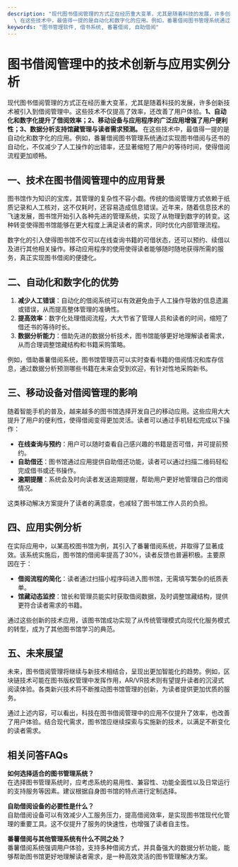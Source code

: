 ```yaml
---
description: "现代图书借阅管理的方式正在经历重大变革，尤其是随着科技的发展，许多创新技术被引入到借阅管理中。这些技术不仅提高了效率，还改善了用户体验。**1、自动化和数字化提升了借阅效率；2、移动设备与应用程序的广泛应用增强了用户便利性；3、数据分析支持馆藏管理与读者需求预测。**\
  \ 在这些技术中，最值得一提的是自动化和数字化的应用。例如，番薯借阅图书管理系统通过实现图书借阅与还书的自动化，不仅减少了人工操作的出错率，还显著缩短了用户的等待时间，使得借阅流程更加顺畅。"
keywords: "图书管理软件, 借书系统, 番薯借阅, 自助借阅"
---
```

# 图书借阅管理中的技术创新与应用实例分析

现代图书借阅管理的方式正在经历重大变革，尤其是随着科技的发展，许多创新技术被引入到借阅管理中。这些技术不仅提高了效率，还改善了用户体验。**1、自动化和数字化提升了借阅效率；2、移动设备与应用程序的广泛应用增强了用户便利性；3、数据分析支持馆藏管理与读者需求预测。** 在这些技术中，最值得一提的是自动化和数字化的应用。例如，番薯借阅图书管理系统通过实现图书借阅与还书的自动化，不仅减少了人工操作的出错率，还显著缩短了用户的等待时间，使得借阅流程更加顺畅。

## 一、技术在图书借阅管理中的应用背景

图书馆作为知识的宝库，其管理的复杂性不容小觑。传统的借阅管理方式依赖于纸质记录和人工核对，这不仅耗时，还容易造成信息错误。近年来，随着信息技术的飞速发展，图书馆开始引入各种先进的管理系统，实现了从物理到数字的转变。这种转变使得图书馆能够在更大程度上满足读者的需求，同时优化内部管理流程。

数字化的引入使得图书馆不仅可以在线查询书籍的可借状态，还可以预约、续借以及进行其他相关操作。移动应用程序的使用使得读者能够随时随地获得所需的服务，真正实现图书借阅的便捷化。

## 二、自动化和数字化的优势

1. **减少人工错误**：自动化的借阅系统可以有效避免由于人工操作导致的信息遗漏或错误，从而提高整体管理的准确性。
2. **提高效率**：数字化处理借阅流程，大大节省了管理人员和读者的时间，缩短了借还书的等待时长。
3. **数据分析能力**：借助先进的数据分析技术，图书馆能够更好地理解读者需求，从而合理调整馆藏结构和书籍采购策略。

例如，借助番薯借阅系统，图书馆管理员可以实时查看书籍的借阅情况和库存信息，通过数据分析预测哪些书籍在未来会受到欢迎，有针对性地采购新书。

## 三、移动设备对借阅管理的影响

随着智能手机的普及，越来越多的图书馆选择开发自己的移动应用。这些应用大大提升了用户的便利性，使得借阅变得更加灵活。读者可以通过手机轻松完成以下操作：

- **在线查询与预约**：用户可以随时查看自己感兴趣的书籍是否可借，并可提前预约。
- **自助借还**：图书馆通过应用提供自助借还功能，读者可以通过扫描二维码轻松完成借书或还书操作。
- **逾期提醒**：系统会及时向读者发送逾期提醒，帮助用户更好地管理自己的借阅情况。

这类移动解决方案提升了读者的满意度，也减轻了图书馆工作人员的负担。

## 四、应用实例分析

在实际应用中，以某高校图书馆为例，其引入了番薯借阅系统，并取得了显著成效。该系统实施后，图书馆的借阅率提高了30%，读者反馈也普遍积极。主要原因在于：

- **借阅流程的简化**：读者通过扫描小程序码进入图书馆，无需填写繁杂的纸质表单。
- **馆藏动态监控**：馆长和管理员能实时获取借阅数据，及时调整馆藏结构，提供更符合读者需求的书籍。

通过这些创新的技术应用，该图书馆成功实现了从传统管理模式向现代化服务模式的转型，成为了其他图书馆学习的典范。

## 五、未来展望

未来，图书借阅管理将继续与新技术相结合，呈现出更加智能化的趋势。例如，区块链技术可能在图书版权管理中发挥作用，AR/VR技术则有望提升读者的沉浸式阅读体验。各类新兴技术将不断推动图书馆管理的创新，为读者提供更加优质的服务。

通过上述内容，可以看出，科技在图书借阅管理中的应用不仅提升了效率，也改善了用户体验。结合现代需求，图书馆应继续探索与实施新的技术，以满足不断变化的读者需求。

## 相关问答FAQs

**如何选择适合的图书管理系统？**  
在选择图书管理系统时，应考虑系统的易用性、兼容性、功能全面性以及日常运行的支持服务等因素。建议根据自身图书馆的特点进行定制选择。

**自助借阅设备的必要性是什么？**  
自助借阅设备可以有效减少人工服务压力，提高借阅效率，是实现图书馆现代化管理的重要工具。这不仅提升了服务的快速性，也增强了读者自主性。

**番薯借阅与其他管理系统有什么不同之处？**  
番薯借阅系统强调用户体验，支持多种借阅方式，并具备强大的数据分析功能，能够帮助图书馆更好地理解读者需求，是一种高效灵活的图书管理解决方案。
